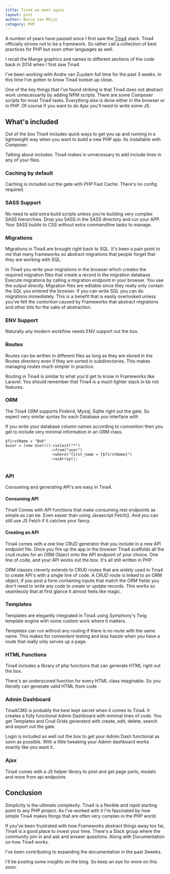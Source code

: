 ```yaml
---
title: Tina4 we meet again
layout: post
author: Barco van Rhijn
category: PHP
---
```


A number of years have passed since I first saw the [Tina4](https://tina4.com/documentation) stack. Tina4 officially strives not to be a framework. So rather call a collection of best practices for PHP but soon other languages as well. 

I recall the Manga graphics and names to different sections of the code back in 2014 when I first saw Tina4.

I've been working with Andre van Zuydam full time for the past 3 weeks. In this time I've gotten to know Tina4 toolset up close. 

One of the key things that I've found striking is that Tina4 does not abstract work unnecessarily by adding NPM scripts. There are some Composer scripts for most Tina4 tasks. Everything else is done either in the browser or in PHP. 
Of course if you want to do Ajax you'll need to write some JS. 
## What's included
Out of the box Tina4 includes quick ways to get you up and running in a lightweight way when you want to build a new PHP app. Its installable with Composer. 

Talking about includes. Tina4 makes in unnecessary to add include lines in any of your files.  

### Caching by default
Caching is included out the gate with PHP Fast Cache. There's no config required.

### SASS Support
No need to add extra build scripts unless you're building very complex SASS hierarchies. Drop you SASS in the SASS directory and run your APP. Your SASS builds to CSS without extra commandline tasks to manage.

### Migrations
Migrations in Tina4 are brought right back to SQL. It's been a pain point to me that many frameworks so abstract migrations that people forget that they are working with SQL.

In Tina4 you write your migrations in the browser which creates the required migration files that create a record in the migration database. Execute migrations by calling a migration endpoint in your browser. You see the output directly. Migration files are editable since they really only contain the SQL you entered the browser.
If you can write SQL you can do migrations immediately. This is a benefit that is easily overlooked unless you've felt the contortion caused by Frameworks that abstract migrations and other bits for the sake of abstraction. 

### ENV Support
Naturally any modern workflow needs ENV support out the box. 

### Routes
Routes can be written in different files as long as they are stored in the Routes directory even if they are sorted in subdirectories. This makes managing routes much simpler in practice. 

Routing in Tina4 is similar to what you'd get to know in Frameworks like Laravel. You should remember that Tina4 is a much lighter stack in kb not features. 

### ORM
The Tina4 ORM supports Firebird, Mysql, Sqlite right out the gate. So expect very similar syntax for each Database you interface with

If you write your database column names according to convention then you get to include very minimal information in an ORM class.

```
$firstName = "Bob"
$user = (new User())->select("*")
                    ->from("user")
                    ->where("first_name = {$firstName}")
                    ->asArray();
                    
```

### API
Consuming and generating API's are easy in Tina4. 

#### Consuming API
Tina4 Comes with API functions that make consuming rest endpoints as simple as can be. Even easier than using Javascript Fetch(). And you can still use JS Fetch if it catches your fancy.

#### Creating an API
Tina4 comes with a one line CRUD generator that you include in a new API endpoint file. Once you fire up the app in the browser Tina4 scaffolds all the crud routes for an ORM Object onto the API endpoint of your choice. 
One line of code, and your API works out the box. It's all still written in PHP.

ORM classes cleverly extends to CRUD routes that are widely used in Tina4 to create API's with a single line of code.
A CRUD route is linked to an ORM object, if you post a form containing inputs that match the ORM fields you don't need to write any code to create or update records.
This works so seamlessly that at first glance it almost feels like magic.

### Templates
Templates are elegantly integrated in Tina4 using Symphony's Twig template engine with some custom work where it matters. 

Templates can run without any routing if there is no route with the same name. This makes for convenient testing and less hassle when you have a route that really only serves up a page. 

### HTML Functions
Tina4 includes a library of php functions that can generate HTML right out the box. 

There's an underscored function for every HTML class imaginable. So you literally can generate valid HTML from code

### Admin Dashboard
Tina4CMS is probably the best kept secret when it comes to Tina4. It creates a fully functional Admin Dashboard with minimal lines of code. 
You get Templates and Crud Grids generated with create, edit, delete, search and export out the gate.

Login is included as well out the box to get your Admin Dash functional as soon as possible. With a little tweaking your Admin dashboard works exactly like you want it.

### Ajax
Tina4 comes with a JS helper library to post and get page parts, modals and more from api endpoints

## Conclusion
Simplicity is the ultimate complexity. Tina4 is a flexible and rapid starting point to any PHP project. As I've worked with it I'm fascinated by how simple Tina4 makes things that are often very complex in the PHP world. 

If you've been frustrated with how Frameworks abstract things away too far, Tina4 is a good place to invest your time. 
There's a Slack group where the community join in and ask and answer questions. Along with Documentation on how Tina4 works.

I've been contributing to expanding the documentation in the past 3weeks. 

I'll be posting some insights on the blog. So keep an eye for more on this soon.

